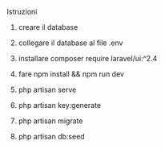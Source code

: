 Istruzioni

1) creare il database

2) collegare il database al file .env 

4) installare composer require laravel/ui:^2.4

5) fare npm install && npm run dev

6) php artisan serve

7) php artisan key:generate

8) php artisan migrate

9) php artisan db:seed